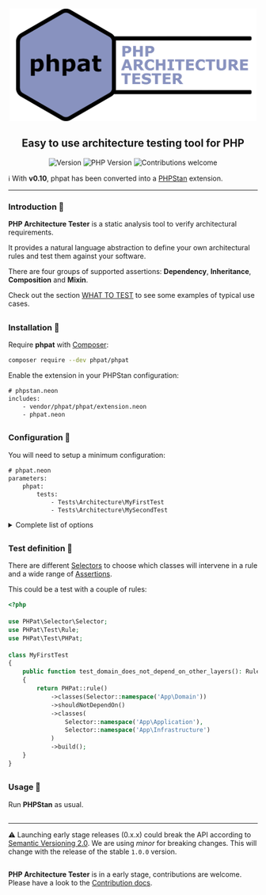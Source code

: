 <p style="text-align: center;">
    <img width="500px" src="https://raw.githubusercontent.com/carlosas/phpat/master/.github/logo.png" alt="PHP Architecture Tester">
</p>
<h2 style="text-align: center;">Easy to use architecture testing tool for PHP</h2>
<p style="text-align: center;">
	<a>
		<img src="https://img.shields.io/packagist/v/phpat/phpat?label=version&style=for-the-badge" alt="Version">
    </a>
	<a>
		<img src="https://img.shields.io/packagist/php-v/phpat/phpat?style=for-the-badge" alt="PHP Version">
	</a>
	<a>
		<img src="https://img.shields.io/badge/contributions-welcome-green.svg?style=for-the-badge" alt="Contributions welcome">
	</a>
</p>

ℹ️ With **v0.10**, phpat has been converted into a [PHPStan](https://phpstan.org/) extension.

<hr />

### Introduction 📜

**PHP Architecture Tester** is a static analysis tool to verify architectural requirements.

It provides a natural language abstraction to define your own architectural rules and test them against your software.

There are four groups of supported assertions: **Dependency**, **Inheritance**, **Composition** and **Mixin**.

Check out the section [WHAT TO TEST](doc/WHAT_TO_TEST.md) to see some examples of typical use cases.


<h2></h2>

### Installation 💽

Require **phpat** with [Composer](https://getcomposer.org/):
```bash
composer require --dev phpat/phpat
```
Enable the extension in your PHPStan configuration:
```neon
# phpstan.neon
includes:
    - vendor/phpat/phpat/extension.neon
    - phpat.neon  
```

<h2></h2>

### Configuration 🔧

You will need to setup a minimum configuration:
```neon
# phpat.neon
parameters:
    phpat:
        tests:
            - Tests\Architecture\MyFirstTest
            - Tests\Architecture\MySecondTest
```

<details><summary>Complete list of options</summary>
<br />

| Name                                      | Description                                              | Default      |
|-------------------------------------------|----------------------------------------------------------|:------------:|
| `tests`                                   | List of tests to execute (fully qualified classnames)    | *no default* |

</details>

<h2></h2>

### Test definition 📓

There are different [Selectors](doc/SELECTORS.md) to choose which classes will intervene in a rule and a wide range of [Assertions](doc/ASSERTIONS.md).

This could be a test with a couple of rules:

```php
<?php

use PHPat\Selector\Selector;
use PHPat\Test\Rule;
use PHPat\Test\PHPat;

class MyFirstTest
{
    public function test_domain_does_not_depend_on_other_layers(): Rule
    {
        return PHPat::rule()
            ->classes(Selector::namespace('App\Domain'))
            ->shouldNotDependOn()
            ->classes(
                Selector::namespace('App\Application'),
                Selector::namespace('App\Infrastructure')
            )
            ->build();
    }
}
```

<h2></h2>

### Usage 🚀

Run **PHPStan** as usual.

<h2></h2>
<hr>

⚠ Launching early stage releases (0.x.x) could break the API according to [Semantic Versioning 2.0](https://semver.org/).
We are using *minor* for breaking changes. This will change with the release of the stable `1.0.0` version.

<h2></h2>

**PHP Architecture Tester** is in a early stage, contributions are welcome. Please have a look to the [Contribution docs](.github/CONTRIBUTING.md).
